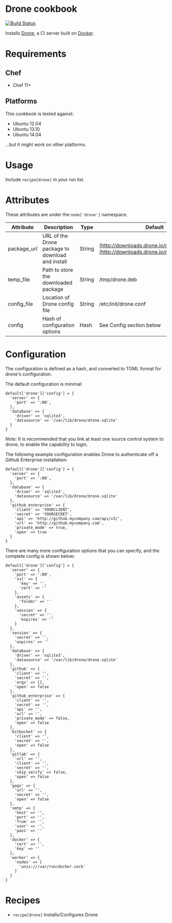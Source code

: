 # Drone cookbook

[![Build Status](https://travis-ci.org/justincampbell/chef-drone.png?branch=master)](https://travis-ci.org/justincampbell/chef-drone)

Installs [Drone](https://github.com/drone/drone), a CI server built on [Docker](https://www.docker.io).

# Requirements

## Chef

* Chef 11+

## Platforms

This cookbook is tested against:

* Ubuntu 12.04
* Ubuntu 13.10
* Ubuntu 14.04

...but it might work on other platforms.

# Usage

Include `recipe[drone]` in your run list.

# Attributes

These attributes are under the `node['drone']` namespace.

Attribute | Description | Type | Default
----------|-------------|------|--------
package_url | URL of the Drone package to download and install | String | [http://downloads.drone.io/master/drone.deb](http://downloads.drone.io/master/drone.deb)
temp_file | Path to store the downloaded package | String | /tmp/drone.deb
config_file | Location of Drone config file | String | /etc/init/drone.conf
config | Hash of configuration options | Hash | See Config section below

# Configuration

The configuration is defined as a hash, and converted to TOML format for drone's configuration.

The default configuration is minimal:

	default['drone']['config'] = {
	  'server' => {
	    'port' => ':80',
	  },
	  'database' => {
	    'driver' => 'sqlite3',
	    'datasource' => '/var/lib/drone/drone.sqlite'
	  }
	}

*Note:* It is recommended that you link at least one source control system to drone, to enable the capability to login.

The following example configuration enables Drone to authenticate off a Github Enterprise installation:

	default['drone']['config'] = {
	  'server' => {
	    'port' => ':80',
	  },
	  'database' => {
	    'driver' => 'sqlite3',
	    'datasource' => '/var/lib/drone/drone.sqlite'
	  },
	  'github_enterprise' => {
	    'client' => 'YOURCLIENT',
	    'secret' => 'YOURSECRET',
	    'api' => 'http://github.mycompany.com/api/v3/',
	    'url' => 'http://github.mycompany.com',
	    'private_mode' => true,
	    'open' => true
	  }
	}

There are many more configuration options that you can specify, and the complete config is shown below:

	default['drone']['config'] = {
	  'server' => {
	    'port' => ':80',
	    'ssl' => {
	      'key' => '',
	      'cert' => ''
	    },
	    'assets' => {
	      'folder' => ''
	    },
	    'session' => {
	      'secret' => '',
	      'expires' => ''
	    }
	  },
	  'session' => {
	    'secret' => '',
	    'expires' => ''
	  },
	  'database' => {
	    'driver' => 'sqlite3',
	    'datasource' => '/var/lib/drone/drone.sqlite'
	  },
	  'github' => {
	    'client' => '',
	    'secret' => '',
	    'orgs' => [],
	    'open' => false
	  },
	  'github_enterprise' => {
	    'client' => '',
	    'secret' => '',
	    'api' => '',
	    'url' => '',
	    'private_mode' => false,
	    'open' => false
	  },
	  'bitbucket' => {
	    'client' => '',
	    'secret' => '',
	    'open' => false
	  },
	  'gitlab' => {
	    'url' => '',
	    'client' => '',
	    'secret' => '',
	    'skip_verify' => false,
	    'open' => false
	  },
	  'gogs' => {
	    'url' => '',
	    'secret' => '',
	    'open' => false
	  },
	  'smtp' => {
	    'host' => '',
	    'port' => '',
	    'from' => '',
	    'user' => '',
	    'pass' => ''
	  },
	  'docker' => {
	    'cert' => '',
	    'key' => ''
	  },
	  'worker' => {
	    'nodes' => [
	      'unix:///var/run/docker.sock'
	    ]
	  }
	}

# Recipes

* `recipe[drone]` Installs/Configures Drone
